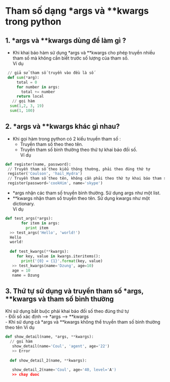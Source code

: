 # Tham số dạng *args và **kwargs trong python
## 1. *args và \**kwargs dùng để làm gì ? 
- Khi khai báo hàm sử dụng *args và \**kwargs cho phép truyền nhiều tham số mà không cần biết trước số lượng của tham số.  
Ví dụ    
```py
 // giả sử tham số truyền vào đều là số  
 def sum(*arg):  
     total = 0  
     for number in args:  
       total += number  
     return local  
   // gọi hàm   
  sum(1,2, 3, 19)  
  sum(1, 100)
  ```  
## 2. *args và \**kwargs khác gì nhau?  
- Khi gọi hàm trong python có 2 kiểu truyền tham số :  
    - Truyền tham số theo theo tên.  
    - Truyền tham số bình thường theo thứ tự khai báo đối số.  
Ví dụ  
```py
def register(name, password):  
 // Truyền tham số theo kiểu thông thường, phải theo đúng thứ tự  
 register('Coulson', 'hail_Hydra')  
 // Truyền tham số theo tên, không cần phải theo thứ tự khai báo tham số  
 register(password='cookHim', name='skype')  
 ```  
 - *args nhận các tham số truyền bình thường. Sử dụng args như một list.    
 - \**kwargs nhận tham số truyền theo tên. Sử dụng kwargs như một dictionary.    
 Ví dụ  
 ```py
 def test_args(*args):  
        for item in args:  
          print item  
   >> test_args('Hello', 'world!')  
   Hello  
   world!  
     
   def test_kwargs(**kwargs):  
      for key, value in kwargs.iteritems():  
        print('{0} = {1}'.format(key, value)  
    >> test_kwargs(name='Dzung', age=10)  
    age = 10  
    name = Dzung  
  ```  
 ## 3. Thứ tự sử dụng và truyền tham số *args, \**kwargs và tham số bình thường   
 Khi sử dụng bắt buộc phải khai báo đối số theo đúng thứ tự  
    - Đối số xác định --> *args --> \**kwargs  
    - Khi sử dụng cả *args và \**kwargs không thể truyền tham số bình thường theo tên 
 Ví dụ    
 ```py 
 def show_detail(name, *args, **kwargs):  
   // gọi hàm  
    show_detail(name='Coul', 'agent', age='22')  
    >> Error  
    
   def show_detail_2(name, **kwargs):  
          
    show_detail_2(name='Coul', age='40, level='A')    
    >> chay duoc
  ```  
    
 
